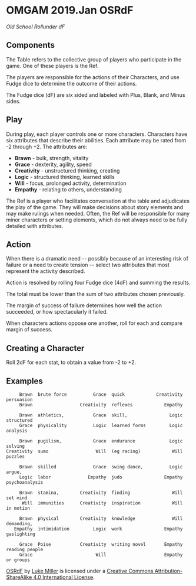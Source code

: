 # OMGAM 2019.Jan OSRdF
*Old School Rollunder dF*

## Components
The Table refers to the collective group of players who participate in the game.  One of these players is the Ref.

The players are responsible for the actions of their Characters, and use Fudge dice to determine the outcome of their actions.

The Fudge dice (dF) are six sided and labeled with Plus, Blank, and Minus sides.

## Play
During play, each player controls one or more characters.  Characters have six attributes that describe their abilities.  Each attribute may be rated from -2 through +2.  The attributes are:

* **Brawn** - bulk, strength, vitality
* **Grace** - dexterity, agility, speed
* **Creativity** - unstructured thinking, creating
* **Logic** - structured thinking, learned skills
* **Will** - focus, prolonged activity, determination
* **Empathy** - relating to others, understanding
    
The Ref is a player who facilitates conversation at the table and adjudicates the play of the game.  They will make decisions about story elements and may make rulings when needed.  Often, the Ref will be responsible for many minor characters or setting elements, which do not always need to be fully detailed with attributes.

## Action
When there is a dramatic need -- possibly because of an interesting risk of failure or a need to create tension -- select two attributes that most represent the activity described.  

Action is resolved by rolling four Fudge dice (4dF) and summing the results.

The total must be lower than the sum of two attributes chosen previously.

The margin of success of failure determines how well the action succeeded, or how spectacularly it failed.

When characters actions oppose one another, roll for each and compare margin of success. 

## Creating a Character
Roll 2dF for each stat, to obtain a value from -2 to +2.

## Examples
         Brawn  brute force          Grace  quick            Creativity  persuasion
         Brawn                  Creativity  reflexes            Empathy  
    
         Brawn  athletics,           Grace  skill,                Logic  structured 
         Grace  physicality          Logic  learned forms         Logic  analysis
    
         Brawn  pugilism,            Grace  endurance             Logic  solving 
    Creativity  sumo                  Will  (eg racing)            Will  puzzles
    
         Brawn  skilled              Grace  swing dance,          Logic  argue, 
         Logic  labor              Empathy  judo                Empathy  psychoanalysis
    
         Brawn  stamina,        Creativity  finding                Will  set mind 
          Will  immunities      Creativity  inspiration            Will  in motion
    
         Brawn  physical        Creativity  knowledge              Will  demanding, 
       Empathy  intimidation         Logic  work                Empathy  gaslighting
    
         Grace  Poise           Creativity  writing novel       Empathy  reading people 
         Grace                        Will                      Empathy  or groups


[OSRdF](https://github.com/mootootwo/omgam) by [Luke Miller](https://twitter.com/mootootwo) is licensed under a [Creative Commons Attribution-ShareAlike 4.0 International License](http://creativecommons.org/licenses/by-sa/4.0/).